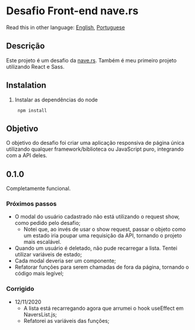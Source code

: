 # Desafio Front-end nave.rs

Read this in other language: [English](https://github.com/cvalb/challenge-nave/blob/main/README.md), [Portuguese](https://github.com/cvalb/challenge-nave/blob/main/README.pt.md)

## Descrição

Este projeto é um desafio da [nave.rs](https://nave.rs/). Também é meu primeiro projeto utilizando React e Sass.

## Instalation

1. Instalar as dependências do node

        npm install

## Objetivo

O objetivo do desafio foi criar uma aplicação responsiva de página única utilizando qualquer framework/biblioteca ou JavaScript puro, integrando com a API deles.

## 0.1.0

Completamente funcional.

### Próximos passos

- O modal do usuário cadastrado não está utilizando o request show, como pedido pelo desafio;
  - Notei que, ao invés de usar o show request, passar o objeto como um estado iria poupar uma requisição da API, tornando o projeto mais escalável.
- Quando um usuário é deletado, não pude recarregar a lista. Tentei utilizar variáveis de estado;
- Cada modal deveria ser um componente;
- Refatorar funções para serem chamadas de fora da página, tornando o código mais legível;

### Corrigido

- 12/11/2020
  - A lista está recarregando agora que arrumei o hook useEffect em NaversList.js;
  - Refatorei as variáveis das funções;